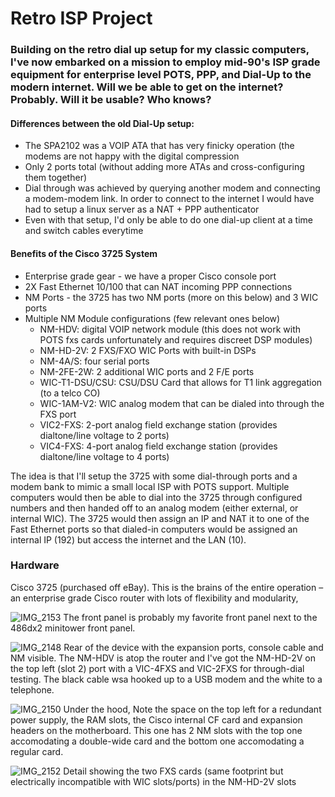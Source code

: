 # Retro ISP Project

### Building on the retro dial up setup for my classic computers, I've now embarked on a mission to employ mid-90's ISP grade equipment for enterprise level POTS, PPP, and Dial-Up to the modern internet. Will we be able to get on the internet? Probably. Will it be usable? Who knows?

#### Differences between the old Dial-Up setup: 
  - The SPA2102 was a VOIP ATA that has very finicky operation (the modems are not happy with the digital compression
  - Only 2 ports total (without adding more ATAs and cross-configuring them together)
  - Dial through was achieved by querying another modem and connecting a modem-modem link. In order to connect to the internet I would have had to setup a linux server as a NAT + PPP authenticator
  - Even with that setup, I'd only be able to do one dial-up client at a time and switch cables everytime

#### Benefits of the Cisco 3725 System 
  - Enterprise grade gear - we have a proper Cisco console port
  - 2X Fast Ethernet 10/100 that can NAT incoming PPP connections
  - NM Ports - the 3725 has two NM ports (more on this below) and 3 WIC ports
  - Multiple NM Module configurations (few relevant ones below)
      - NM-HDV: digital VOIP network module (this does not work with POTS fxs cards unfortunately and requires discreet DSP modules) 
      - NM-HD-2V: 2 FXS/FXO WIC Ports with built-in DSPs
      - NM-4A/S: four serial ports
      - NM-2FE-2W: 2 additional WIC ports and 2 F/E ports
      - WIC-T1-DSU/CSU: CSU/DSU Card that allows for T1 link aggregation (to a telco CO)
      - WIC-1AM-V2: WIC analog modem that can be dialed into through the FXS port
      - VIC2-FXS: 2-port analog field exchange station (provides dialtone/line voltage to 2 ports)
      - VIC4-FXS: 4-port analog field exchange station (provides dialtone/line voltage to 4 ports)

The idea is that I'll setup the 3725 with some dial-through ports and a modem bank to mimic a small local ISP with POTS support. Multiple computers would then be able to dial into the 3725 through configured numbers and then handed off to an analog modem (either external, or internal WIC). The 3725 would then assign an IP and NAT it to one of the Fast Ethernet ports so that dialed-in computers would be assigned an internal IP (192) but access the internet and the LAN (10). 

### Hardware
Cisco 3725 (purchased off eBay). This is the brains of the entire operation – an enterprise grade Cisco router with lots of flexibility and modularity,

![IMG_2153](https://github.com/user-attachments/assets/2aeb13c7-9029-4531-9e04-83fb3192aba5)
The front panel is probably my favorite front panel next to the 486dx2 minitower front panel.

![IMG_2148](https://github.com/user-attachments/assets/08e56032-d946-453b-85d4-1121e2713bc3)
Rear of the device with the expansion ports, console cable and NM visible. The NM-HDV is atop the router and I've got the NM-HD-2V on the top left (slot 2) port with a VIC-4FXS and VIC-2FXS for through-dial testing. The black cable wsa hooked up to a USB modem and the white to a telephone. 

![IMG_2150](https://github.com/user-attachments/assets/e132de8b-9b08-415c-baad-84d12ead1c12)
Under the hood, Note the space on the top left for a redundant power supply, the RAM slots, the Cisco internal CF card and expansion headers on the motherboard. This one has 2 NM slots with the top one accomodating a double-wide card and the bottom one accomodating a regular card. 

![IMG_2152](https://github.com/user-attachments/assets/a14d87af-b40e-4862-9d0a-affe27407741)
Detail showing the two FXS cards (same footprint but electrically incompatible with WIC slots/ports) in the NM-HD-2V slots


